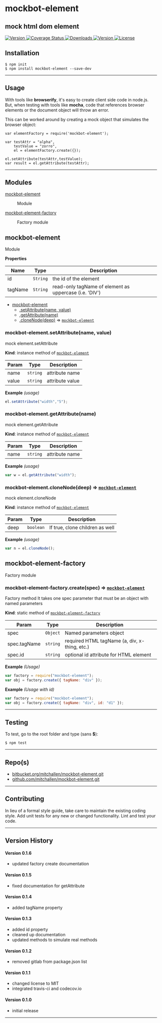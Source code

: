 mockbot-element
==
mock html dom element
--

<p align="left">
  <a href="https://travis-ci.org/mitchallen/mockbot-element">
    <img src="https://img.shields.io/travis/mitchallen/mockbot-element.svg?style=flat-square" alt="Version">
  </a>
  <a href="https://codecov.io/gh/mitchallen/mockbot-element">
    <img src="https://codecov.io/gh/mitchallen/mockbot-element/branch/master/graph/badge.svg" alt="Coverage Status">
  </a>
  <a href="https://npmjs.org/package/mockbot-element">
    <img src="http://img.shields.io/npm/dt/mockbot-element.svg?style=flat-square" alt="Downloads">
  </a>
  <a href="https://npmjs.org/package/mockbot-element">
    <img src="http://img.shields.io/npm/v/mockbot-element.svg?style=flat-square" alt="Version">
  </a>
  <a href="https://npmjs.com/package/mockbot-element">
    <img src="https://img.shields.io/npm/l/mockbot-element.svg?style=flat-square" alt="License"></a>
  </a>
</p>


## Installation

    $ npm init
    $ npm install mockbot-element --save-dev
    
* * * 

## Usage

With tools like __browserify__, it's easy to create client side code in node.js. But, when testing with tools like __mocha__, code that references browser elements or the document object will throw an error.

This can be worked around by creating a mock object that simulates the browser object:

    var elementFactory = require('mockbot-element');

    var testAttr = "alpha",
        testValue = "zorro",
        el = elementFactory.create({});
        
    el.setAttribute(testAttr,testValue);
    var result = el.getAttribute(testAttr);
  
* * *

## Modules

<dl>
<dt><a href="#module_mockbot-element">mockbot-element</a></dt>
<dd><p>Module</p>
</dd>
<dt><a href="#module_mockbot-element-factory">mockbot-element-factory</a></dt>
<dd><p>Factory module</p>
</dd>
</dl>

<a name="module_mockbot-element"></a>

## mockbot-element
Module

**Properties**

| Name | Type | Description |
| --- | --- | --- |
| id | <code>String</code> | the id of the element |
| tagName | <code>String</code> | read-only tagName of element as uppercase (i.e. 'DIV') |


* [mockbot-element](#module_mockbot-element)
    * [.setAttribute(name, value)](#module_mockbot-element+setAttribute)
    * [.getAttribute(name)](#module_mockbot-element+getAttribute)
    * [.cloneNode(deep)](#module_mockbot-element+cloneNode) ⇒ <code>[mockbot-element](#module_mockbot-element)</code>

<a name="module_mockbot-element+setAttribute"></a>

### mockbot-element.setAttribute(name, value)
mock element.setAttribute

**Kind**: instance method of <code>[mockbot-element](#module_mockbot-element)</code>  

| Param | Type | Description |
| --- | --- | --- |
| name | <code>string</code> | attribute name |
| value | <code>string</code> | attribute value |

**Example** *(usage)*  
```js
el.setAttribute("width","5");
```
<a name="module_mockbot-element+getAttribute"></a>

### mockbot-element.getAttribute(name)
mock element.getAttribute

**Kind**: instance method of <code>[mockbot-element](#module_mockbot-element)</code>  

| Param | Type | Description |
| --- | --- | --- |
| name | <code>string</code> | attribute name |

**Example** *(usage)*  
```js
var w = el.getAttribute("width");
```
<a name="module_mockbot-element+cloneNode"></a>

### mockbot-element.cloneNode(deep) ⇒ <code>[mockbot-element](#module_mockbot-element)</code>
mock element.cloneNode

**Kind**: instance method of <code>[mockbot-element](#module_mockbot-element)</code>  

| Param | Type | Description |
| --- | --- | --- |
| deep | <code>boolean</code> | If true, clone children as well |

**Example** *(usage)*  
```js
var n = el.cloneNode();
```
<a name="module_mockbot-element-factory"></a>

## mockbot-element-factory
Factory module

<a name="module_mockbot-element-factory.create"></a>

### mockbot-element-factory.create(spec) ⇒ <code>[mockbot-element](#module_mockbot-element)</code>
Factory method 
It takes one spec parameter that must be an object with named parameters

**Kind**: static method of <code>[mockbot-element-factory](#module_mockbot-element-factory)</code>  

| Param | Type | Description |
| --- | --- | --- |
| spec | <code>Object</code> | Named parameters object |
| spec.tagName | <code>string</code> | required HTML tagName (a, div, x-thing, etc.) |
| spec.id | <code>string</code> | optional id attribute for HTML element |

**Example** *(Usage)*  
```js
var factory = require("mockbot-element");
var obj = factory.create({ tagName: "div" });
```
**Example** *(Usage with id)*  
```js
var factory = require("mockbot-element");
var obj = factory.create({ tagName: "div", id: "d1" });
```

* * *

## Testing

To test, go to the root folder and type (sans __$__):

    $ npm test
   
* * *
 
## Repo(s)

* [bitbucket.org/mitchallen/mockbot-element.git](https://bitbucket.org/mitchallen/mockbot-element.git)
* [github.com/mitchallen/mockbot-element.git](https://github.com/mitchallen/mockbot-element.git)

* * *

## Contributing

In lieu of a formal style guide, take care to maintain the existing coding style.
Add unit tests for any new or changed functionality. Lint and test your code.

* * *

## Version History

#### Version 0.1.6

* updated factory create documentation

#### Version 0.1.5

* fixed documentation for getAttribute

#### Version 0.1.4

* added tagName property

#### Version 0.1.3

* added id property
* cleaned up documentation
* updated methods to simulate real methods

#### Version 0.1.2

* removed gitlab from package.json list

#### Version 0.1.1

* changed license to MIT
* integrated travis-ci and codecov.io

#### Version 0.1.0 

* initial release

* * *
